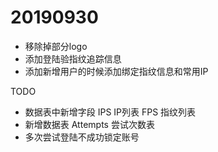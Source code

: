 # 20190930

- 移除掉部分logo
- 添加登陆验指纹追踪信息
- 添加新增用户的时候添加绑定指纹信息和常用IP

TODO

-  数据表中新增字段 IPS IP列表 FPS 指纹列表
-  新增数据表 Attempts 尝试次数表
-  多次尝试登陆不成功锁定账号